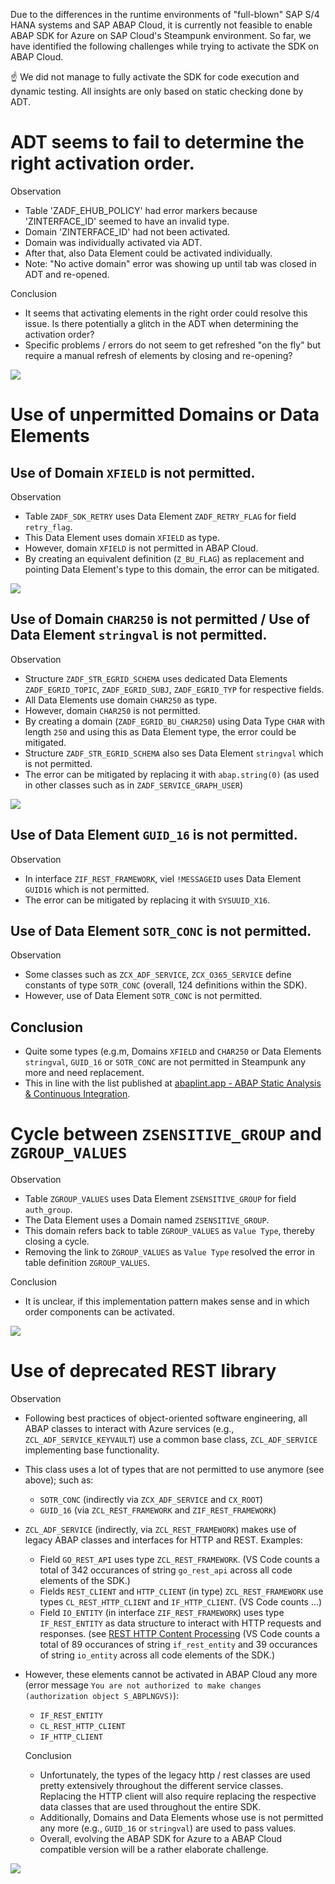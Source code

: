 Due to the differences in the runtime environments of "full-blown" SAP S/4 HANA systems and SAP ABAP Cloud, it is currently not feasible to enable ABAP SDK for Azure on SAP Cloud's Steampunk environment. So far, we have identified the following challenges while trying to activate the SDK on ABAP Cloud.

:point_up: We did not manage to fully activate the SDK for code execution and dynamic testing. All insights are only based on static checking done by ADT.

# ADT seems to fail to determine the right activation order.

Observation
- Table 'ZADF_EHUB_POLICY' had error markers because 'ZINTERFACE_ID' seemed to have an invalid type.
- Domain 'ZINTERFACE_ID' had not been activated.
- Domain was individually activated via ADT.
- After that, also Data Element could be activated individually.
- Note: "No active domain" error was showing up until tab was closed in ADT and re-opened.

Conclusion
- It seems that activating elements in the right order could resolve this issue. Is there potentially a glitch in the ADT when determining the activation order?
- Specific problems / errors do not seem to get refreshed "on the fly" but require a manual refresh of elements by closing and re-opening?

![](img/problem-tracking-Activation.png)

# Use of unpermitted Domains or Data Elements

## Use of Domain `XFIELD` is not permitted.

Observation
- Table `ZADF_SDK_RETRY` uses Data Element `ZADF_RETRY_FLAG` for field `retry_flag`.
- This Data Element uses domain `XFIELD` as type.
- However, domain `XFIELD` is not permitted in ABAP Cloud.
- By creating an equivalent definition (`Z_BU_FLAG`) as replacement and pointing Data Element's type to this domain, the error can be mitigated.

![](img/problem-tracking-Xfield.png)

## Use of Domain `CHAR250` is not permitted / Use of Data Element `stringval` is not permitted.

Observation
- Structure `ZADF_STR_EGRID_SCHEMA` uses dedicated Data Elements `ZADF_EGRID_TOPIC`, `ZADF_EGRID_SUBJ`, `ZADF_EGRID_TYP` for respective fields.
- All Data Elements use domain `CHAR250` as type.
- However, domain `CHAR250` is not permitted.
- By creating a domain (`ZADF_EGRID_BU_CHAR250`) using Data Type `CHAR` with length `250` and using this as Data Element type, the error could be mitigated.
- Structure `ZADF_STR_EGRID_SCHEMA` also ses Data Element `stringval` which is not permitted.
- The error can be mitigated by replacing it with `abap.string(0)` (as used in other classes such as in `ZADF_SERVICE_GRAPH_USER`)

![](img/problem-tracking-CHAR.png)

## Use of Data Element `GUID_16` is not permitted.

Observation
- In interface `ZIF_REST_FRAMEWORK`, viel `!MESSAGEID` uses Data Element `GUID16` which is not permitted. 
- The error can be mitigated by replacing it with `SYSUUID_X16`.

## Use of Data Element `SOTR_CONC` is not permitted.

Observation
- Some classes such as `ZCX_ADF_SERVICE`, `ZCX_O365_SERVICE` define constants of type `SOTR_CONC` (overall, 124 definitions within the SDK).
- However, use of Data Element `SOTR_CONC` is not permitted.

## Conclusion
- Quite some types (e.g.m, Domains `XFIELD` and `CHAR250` or Data Elements `stringval`, `GUID_16` or `SOTR_CONC` are not permitted in Steampunk any more and need replacement.
- This in line with the list published at [abaplint.app - ABAP Static Analysis & Continuous Integration](https://abaplint.app/stats/microsoft/ABAP-SDK-for-Azure/void_types).


# Cycle between `ZSENSITIVE_GROUP` and `ZGROUP_VALUES`

Observation
- Table `ZGROUP_VALUES` uses Data Element `ZSENSITIVE_GROUP` for field  `auth_group`.
- The Data Element uses a Domain named `ZSENSITIVE_GROUP`.
- This domain refers back to table `ZGROUP_VALUES` as `Value Type`, thereby closing a cycle.
- Removing the link to `ZGROUP_VALUES` as `Value Type` resolved the error in table definition `ZGROUP_VALUES`.

Conclusion
- It is unclear, if this implementation pattern makes sense and in which order components can be activated.

![](img/problem-tracking-ZGROUP_VALUES.png)

# Use of deprecated REST library

Observation
- Following best practices of object-oriented software engineering, all ABAP classes to interact with Azure services (e.g., `ZCL_ADF_SERVICE_KEYVAULT`) use a common base class, `ZCL_ADF_SERVICE` implementing base functionality.
- This class uses a lot of types that are not permitted to use anymore (see above); such as:
  - `SOTR_CONC` (indirectly via `ZCX_ADF_SERVICE` and `CX_ROOT`)
  - `GUID_16` (via `ZCL_REST_FRAMEWORK` and `ZIF_REST_FRAMEWORK`)

- `ZCL_ADF_SERVICE` (indirectly, via `ZCL_REST_FRAMEWORK`) makes use of legacy ABAP classes and interfaces for HTTP and REST. Examples:
  - Field `GO_REST_API` uses type `ZCL_REST_FRAMEWORK`.
    (VS Code counts a total of 342 occurances of string `go_rest_api` across all code elements of the SDK.)
  - Fields `REST_CLIENT` and `HTTP_CLIENT` (in type) `ZCL_REST_FRAMEWORK` use types `CL_REST_HTTP_CLIENT` and `IF_HTTP_CLIENT`.
    (VS Code counts ...)
  - Field `IO_ENTITY` (in interface `ZIF_REST_FRAMEWORK`) uses type `IF_REST_ENTITY` as data structure to interact with HTTP requests and responses. (see [REST HTTP Content Processing](https://help.sap.com/doc/saphelp_nw74/7.4.16/en-US/54/ef29e77608420386a22789aed21884/content.htm?no_cache=true)
    (VS Code counts a total of 89 occurances of string `if_rest_entity` and 39 occurances of string `io_entity` across all code elements of the SDK.)
- However, these elements cannot be activated in ABAP Cloud any more (error message `You are not authorized to make changes (authorization object S_ABPLNGVS)`):
  - `IF_REST_ENTITY`
  - `CL_REST_HTTP_CLIENT`
  - `IF_HTTP_CLIENT`

  Conclusion
  - Unfortunately, the types of the legacy http / rest classes are used pretty extensively throughout the different service classes. Replacing the HTTP client will also require replacing the respective data classes that are used throughout the entire SDK. 
  - Additionally, Domains and Data Elements whose use is not permitted any more (e.g., `GUID_16` or `stringval`) are used to pass values.
  - Overall, evolving the ABAP SDK for Azure to a ABAP Cloud compatible version will be a rather elaborate challenge.

![](img/problem-tracking-KeyVault.png)
